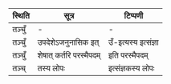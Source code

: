 | स्थिति | सूत्र | टिप्पणी |
| ----- | ------- | ------ |
| तञ्चुँ | - | - |
| तञ्चुँ | उपदेशेऽजनुनासिक इत् | उँ-इत्यस्य इत्संज्ञा |
| तञ्चुँ | शेषात् कर्तरि परस्मैपदम् | इति परस्मैपदम् |
| तञ्च् | तस्य लोपः | इत्संज्ञकस्य लोपः |
